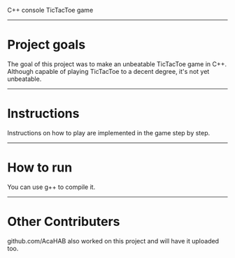 C++ console TicTacToe game

-------------------

# Project goals

The goal of this project was to make an unbeatable TicTacToe game in C++.
Although capable of playing TicTacToe to a decent degree, it's not yet unbeatable.

-------------------

# Instructions

Instructions on how to play are implemented in the game step by step.

-------------------

# How to run

You can use g++ to compile it.

-------------------

# Other Contributers

github.com/AcaHAB also worked on this project and will have it uploaded too.
